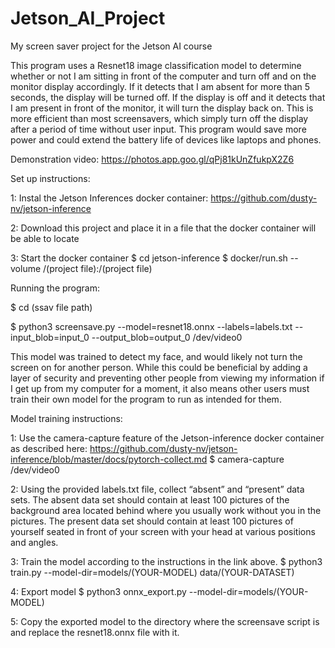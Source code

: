 # Jetson_AI_Project
My screen saver project for the Jetson AI course

This program uses a Resnet18 image classification model to determine whether or not I am sitting in front of the computer and turn off and on the monitor display accordingly. If it detects that I am absent for more than 5 seconds, the display will be turned off. If the display is off and it detects that I am present in front of the monitor, it will turn the display back on. This is more efficient than most screensavers, which simply turn off the display after a period of time without user input. This program would save more power and could extend the battery life of devices like laptops and phones.

Demonstration video: https://photos.app.goo.gl/qPj81kUnZfukpX2Z6


Set up instructions:

1: Instal the Jetson Inferences docker container: https://github.com/dusty-nv/jetson-inference

2: Download this project and place it in a file that the docker container will be able to locate

3: Start the docker container
$ cd jetson-inference
$ docker/run.sh --volume /(project file):/(project file)


Running the program:

$ cd (ssav file path)

$ python3 screensave.py --model=resnet18.onnx --labels=labels.txt --input_blob=input_0 --output_blob=output_0 /dev/video0


This model was trained to detect my face, and would likely not turn the screen on for another person. While this could be beneficial by adding a layer of security and preventing other people from viewing my information if I get up from my computer for a moment, it also means other users must train their own model for the program to run as intended for them.

Model training instructions: 

1: Use the camera-capture feature of the Jetson-inference docker container as described here: https://github.com/dusty-nv/jetson-inference/blob/master/docs/pytorch-collect.md
$ camera-capture /dev/video0

2: Using the provided labels.txt file, collect “absent” and “present” data sets. The absent data set should contain at least 100 pictures of the background area located behind where you usually work without you in the pictures. The present data set should contain at least 100 pictures of yourself seated in front of your screen with your head at various positions and angles.

3: Train the model according to the instructions in the link above.
$ python3 train.py --model-dir=models/(YOUR-MODEL) data/(YOUR-DATASET)

4: Export model
$ python3 onnx_export.py --model-dir=models/(YOUR-MODEL)

5: Copy the exported model to the directory where the screensave script is and replace the resnet18.onnx file with it.
